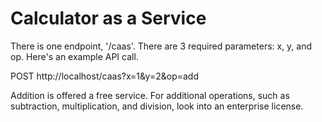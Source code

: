 # Calculator as a Service

There is one endpoint, '/caas'. There are 3 required parameters: x, y, and op. Here's an example API call.

POST http://localhost/caas?x=1&y=2&op=add

Addition is offered a free service. For additional operations, such as subtraction, multiplication, and division, look into an enterprise license. 
